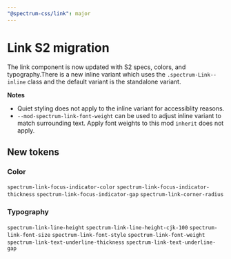 ```yaml
---
"@spectrum-css/link": major
---
```


# Link S2 migration

The link component is now updated with S2 specs, colors, and typography.There is a new inline variant which uses the `.spectrum-Link--inline` class and the default variant is the standalone variant.

**Notes**
- Quiet styling does not apply to the inline variant for accessiblity reasons.
- `--mod-spectrum-link-font-weight` can be used to adjust inline variant to match surrounding text. Apply font weights to this mod `inherit` does not apply.

## New tokens

### Color

`spectrum-link-focus-indicator-color`
`spectrum-link-focus-indicator-thickness`
`spectrum-link-focus-indicator-gap`
`spectrum-link-corner-radius`

### Typography

`spectrum-link-line-height`
`spectrum-link-line-height-cjk-100`
`spectrum-link-font-size`
`spectrum-link-font-style`
`spectrum-link-font-weight`
`spectrum-link-text-underline-thickness`
`spectrum-link-text-underline-gap`
